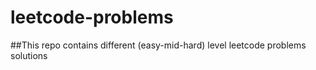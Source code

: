 # leetcode-problems
##This repo contains different (easy-mid-hard) level leetcode problems solutions
